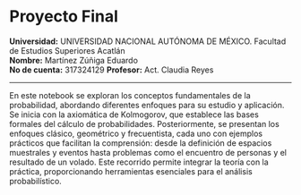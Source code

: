 # Proyecto Final

**Universidad:** UNIVERSIDAD NACIONAL AUTÓNOMA DE MÉXICO. Facultad de Estudios Superiores Acatlán  
**Nombre:** Martínez Zúñiga Eduardo  
**No de cuenta:** 317324129
**Profesor:** Act. Claudia Reyes  

---

En este notebook se exploran los conceptos fundamentales de la probabilidad, abordando diferentes enfoques para su estudio y aplicación. Se inicia con la axiomática de Kolmogorov, que establece las bases formales del cálculo de probabilidades. Posteriormente, se presentan los enfoques clásico, geométrico y frecuentista, cada uno con ejemplos prácticos que facilitan la comprensión: desde la definición de espacios muestrales y eventos hasta problemas como el encuentro de personas y el resultado de un volado. Este recorrido permite integrar la teoría con la práctica, proporcionando herramientas esenciales para el análisis probabilístico.
